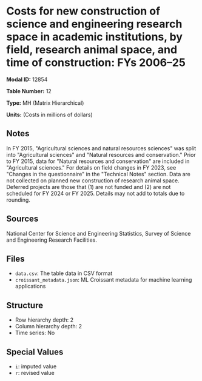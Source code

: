 # Costs for new construction of science and engineering research space in academic institutions, by field, research animal space, and time of construction: FYs 2006–25

**Modal ID:** 12854

**Table Number:** 12

**Type:** MH (Matrix Hierarchical)

**Units:** (Costs in millions of dollars)

## Notes

In FY 2015, "Agricultural sciences and natural resources sciences" was split into "Agricultural sciences" and "Natural resources and conservation." Prior to FY 2015, data for "Natural resources and conservation" are included in "Agricultural sciences." For details on field changes in FY 2023, see "Changes in the questionnaire" in the "Technical Notes" section. Data are not collected on planned new construction of research animal space. Deferred projects are those that (1) are not funded and (2) are not scheduled for FY 2024 or FY 2025. Details may not add to totals due to rounding.

## Sources

National Center for Science and Engineering Statistics, Survey of Science and Engineering Research Facilities.

## Files

- `data.csv`: The table data in CSV format
- `croissant_metadata.json`: ML Croissant metadata for machine learning applications

## Structure

- Row hierarchy depth: 2
- Column hierarchy depth: 2
- Time series: No

## Special Values

- `i`: imputed value
- `r`: revised value
